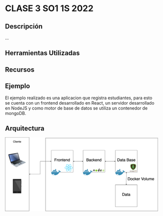# CLASE 3 SO1 1S 2022
## Descripción
...

## Herramientas Utilizadas

## Recursos

## Ejemplo
El ejemplo realizado es una aplicacion que registra estudiantes, para esto se cuenta con un frontend desarrollado en React, un servidor desarrollado en NodeJS y como motor de base de datos se utiliza un contenedor de mongoDB.

## Arquitectura 
![Alt text](Img/arquitectura.png)
